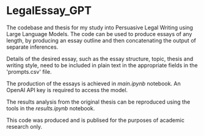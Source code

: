 # LegalEssay_GPT

The codebase and thesis for my study into Persuasive Legal Writing using Large Language Models. The code can be used to produce essays of any length, by producing an essay outline and then concatenating the output of separate inferences.

Details of the desired essay, such as the essay structure, topic, thesis and writing style, need to be included in plain text in the appropriate fields in the 'prompts.csv' file.

The production of the essays is achieved in *main.ipynb* notebook. An OpenAI API key is required to access the model.

The results analysis from the original thesis can be reproduced using the tools in the *results.ipynb* notebook.

This code was produced and is publised for the purposes of academic research only.